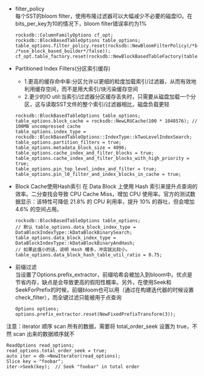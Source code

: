 - filter_policy  
每个SST的bloom filter，使用布隆过滤器可以大幅减少不必要的磁盘IO。在bits_per_key为10的情况下，bloom filter错误率约为1%
  ```
  rocksdb::ColumnFamilyOptions cf_opt;
  rocksdb::BlockBasedTableOptions table_options;
  table_options.filter_policy.reset(rocksdb::NewBloomFilterPolicy(/*bits_per_key*/10, /*use_block_based_builder*/false));
  cf_opt.table_factory.reset(rocksdb::NewBlockBasedTableFactory(table_options));
  ```

- Partitioned Index Filters(分区索引缓存)
  - 1.更高的缓存命中率:分区允许以更细的粒度加载索引/过滤器，从而有效地利用缓存空间，而不是用大索引/块污染缓存空间
  - 2.更少的IO util:当索引/过滤器分区缓存丢失时，只需要从磁盘加载一个分区，这与读取SST文件的整个索引/过滤器相比，磁盘负载更轻
  ```
  rocksdb::BlockBasedTableOptions table_options;
  table_options.block_cache = rocksdb::NewLRUCache(100 * 1048576); // 100MB uncompressed cache
  table_options.index_type = rocksdb::BlockBasedTableOptions::IndexType::kTwoLevelIndexSearch;
  table_options.partition_filters = true;
  table_options.metadata_block_size = 4096;
  table_options.cache_index_and_filter_blocks = true;
  table_options.cache_index_and_filter_blocks_with_high_priority = true;
  table_options.pin_top_level_index_and_filter = true;
  table_options.pin_l0_filter_and_index_blocks_in_cache = true;
  ```

- Block Cache使用Hash索引
  在 Data Block 上使用 Hash 索引来提升点查询的效率。二分查找会导致 CPU Cache Miss，增加 CPU 使用率。官方的测试数据显示：该特性可降低 21.8% 的 CPU 利用率，提升 10% 的吞吐，但会增加 4.6% 的空间占用。
  ```
  rocksdb::BlockBasedTableOptions table_options;
  // 默认 table_options.data_block_index_type = DataBlockIndexType::kDataBlockBinarySearch;
  table_options.data_block_index_type = DataBlockIndexType::kDataBlockBinaryAndHash;
  // 如果此值小的话，说明 Hash 桶多，冲突就比较小。
  table_options.data_block_hash_table_util_ratio = 0.75;
  ```

- 前缀过滤   
当设置了Options.prefix_extractor，前缀哈希会被加入到bloom中。优点是节省内存，缺点是会导致更高的假阳性概率。另外，在使用Seek和SeekForPrefix的时候，前缀bloom也可以用（通过在构建迭代器的时候设置check_filter），而全键过滤只能被用于点查询  
  ```
  Options options;
  options.prefix_extractor.reset(NewFixedPrefixTransform(3));
  ```
   
注意：iterator 顺序 scan 所有的数据，需要将 total_order_seek 设置为 true，不然 scan 出来的数据顺序就不

  ```
  ReadOptions read_options;
  read_options.total_order_seek = true;
  auto iter = db->NewIterator(read_options);
  Slice key = "foobar";
  iter->Seek(key);  // Seek "foobar" in total order
  ```
